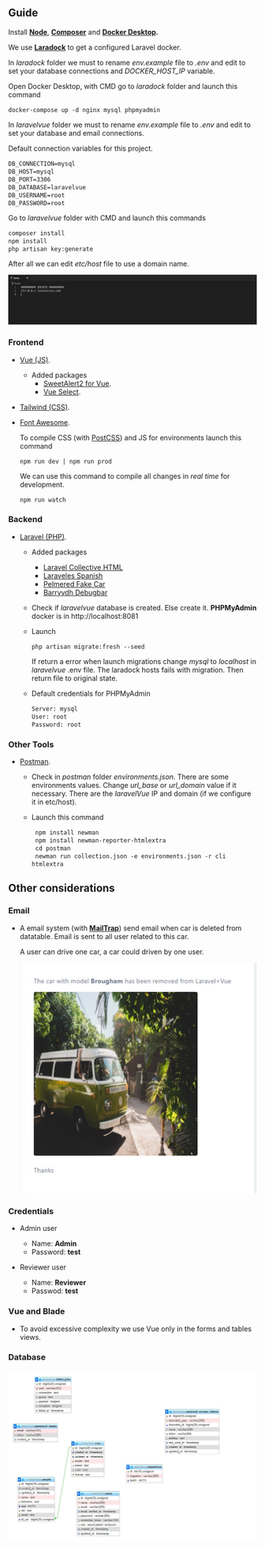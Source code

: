 ## Guide

Install **[Node](https://nodejs.org/es/)**, **[Composer](https://getcomposer.org/)** and **[Docker Desktop](https://docker.com/products/docker-desktop/).**

We use **[Laradock](https://laradock.io/)** to get a configured Laravel docker.

In *laradock* folder we must to rename *env.example* file to *.env* and edit to set your database connections and *DOCKER_HOST_IP* variable. 

Open Docker Desktop, with CMD go to *laradock* folder and launch this command

    docker-compose up -d nginx mysql phpmyadmin

In *laravelvue* folder we must to rename *env.example* file to *.env* and edit to set your database and email connections.

Default connection variables for this project.

    DB_CONNECTION=mysql
    DB_HOST=mysql
    DB_PORT=3306
    DB_DATABASE=laravelvue
    DB_USERNAME=root
    DB_PASSWORD=root

Go to *laravelvue* folder with CMD and launch this commands

    composer install
    npm install
    php artisan key:generate

After all we can edit *etc/host* file to use a domain name.

![Host](resources/host.jpg)

### Frontend
- [Vue (JS)](https://vuejs.org/).
    - Added packages
        - [SweetAlert2 for Vue](https://www.npmjs.com/package/vue-sweetalert2).
        - [Vue Select](https://vue-select.org/).
- [Tailwind (CSS)](https://tailwindcss.com/). 
- [Font Awesome](https://www.npmjs.com/package/@fortawesome/fontawesome-free).

    To compile CSS (with [PostCSS](https://postcss.org/)) and JS for environments launch this command 

      npm run dev | npm run prod 

    We can use this command to compile all changes in *real time* for development.

      npm run watch

### Backend
- [Laravel (PHP)](https://laravel.com/).
    - Added packages
        - [Laravel Collective HTML](https://laravelcollective.com/docs/6.x/html)
        - [Laraveles Spanish](https://github.com/Laraveles/spanish)
        - [Pelmered Fake Car](https://github.com/pelmered/fake-car)
        - [Barryvdh Debugbar](https://github.com/barryvdh/laravel-debugbar)
    - Check if *laravelvue* database is created. Else create it. **PHPMyAdmin** docker is in http://localhost:8081
    - Launch

          php artisan migrate:fresh --seed  
      
        If return a error when launch migrations change *mysql* to *localhost* in *laravelvue* .env file. The laradock hosts fails with migration. Then return file to original state.

    - Default credentials for PHPMyAdmin 

          Server: mysql 
          User: root
          Password: root

### Other Tools

- [Postman](https://www.postman.com/).
    - Check in *postman* folder *environments.json*. There are some environments values. Change *url_base* or *url_domain* value if it necessary. There are the *laravelVue* IP and domain (if we configure it in etc/host).
    - Launch this command

           npm install newman
           npm install newman-reporter-htmlextra
           cd postman
           newman run collection.json -e environments.json -r cli htmlextra

## Other considerations

### Email

- A email system (with **[MailTrap](https://mailtrap.io/)**) send email when car is deleted from datatable. Email is sent to all user related to this car.

  A user can drive one car, a car could driven by one user.

  ![email](resources/email.jpg)

### Credentials

- Admin user

    - Name: **Admin**
    - Password: **test** 

- Reviewer user

    - Name: **Reviewer**
    - Passwod: **test**

### Vue and Blade

- To avoid excessive complexity we use Vue only in the forms and tables views.

### Database

![DDBB](resources/DDBB.jpg)

